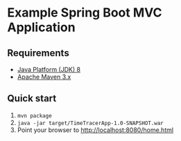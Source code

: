 Example Spring Boot MVC Application
===================================


Requirements
------------
* [Java Platform (JDK) 8](http://www.oracle.com/technetwork/java/javase/downloads/index.html)
* [Apache Maven 3.x](http://maven.apache.org/)

Quick start
-----------
1. `mvn package`
2. `java -jar target/TimeTracerApp-1.0-SNAPSHOT.war`
3. Point your browser to [http://localhost:8080/home.html](http://localhost:8080/home.html)